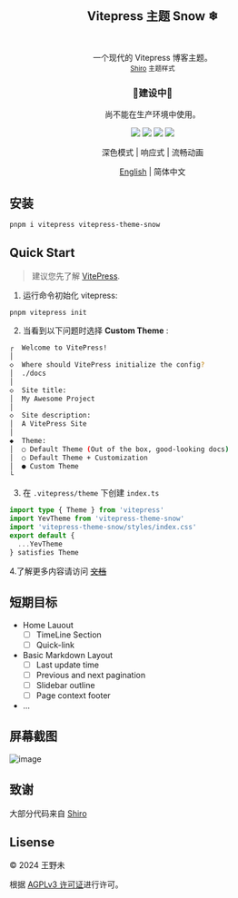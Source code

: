<p align="center">
  <h2 align="center">Vitepress 主题 Snow ❄</h2>
  <br />
  <p align="center">
    一个现代的 Vitepress 博客主题。
    <br />
    <small align="center"><a href="https://github.com/innei/Shiro">Shiro</a> 主题样式</small>
  </p>
</p>

<p align="center">
 <h3 align="center">🚧建设中🚧</h3>
 <p align="center">尚不能在生产环境中使用。</p>
</p>

<p align="center">
   <span>
      <img src="https://img.shields.io/badge/vuejs-%2335495e.svg?style=Plastic&logo=vuedotjs&logoColor=%234FC08D"/>
   </span>
   <span>
      <img src="https://img.shields.io/badge/typescript-%23007ACC.svg?style=Plastice&logo=typescript&logoColor=white"/>
   </span>
   <span>
      <img src="https://img.shields.io/badge/RollupJS-ef3335?style=Plastic&logo=rollup.js&logoColor=white"/>
    </span>
   <span>
      <img src="https://img.shields.io/badge/tailwindcss-%2338B2AC.svg?style=Plastic&logo=tailwind-css&logoColor=white"/>
    </span>
</p>

<p align="center">  
  <p align="center">
  深色模式
  | 
  响应式
  |
  流畅动画
  </p>
</p>

<p align="center"> <a href="./README.md">English</a> | 简体中文</p>

## 安装

```sh
pnpm i vitepress vitepress-theme-snow
```

## Quick Start

> 建议您先了解 [VitePress](https://vitepress.dev/guide/getting-started).

1. 运行命令初始化 vitepress:

```sh
pnpm vitepress init
```

2. 当看到以下问题时选择 **Custom Theme** :

```sh
┌  Welcome to VitePress!
│
◇  Where should VitePress initialize the config?
│  ./docs
│
◇  Site title:
│  My Awesome Project
│
◇  Site description:
│  A VitePress Site
│
◆  Theme:
│  ○ Default Theme (Out of the box, good-looking docs)
│  ○ Default Theme + Customization
│  ● Custom Theme
└
```

3. 在 `.vitepress/theme` 下创建 `index.ts`

```typescript
import type { Theme } from 'vitepress'
import YevTheme from 'vitepress-theme-snow'
import 'vitepress-theme-snow/styles/index.css'
export default {
  ...YevTheme
} satisfies Theme
```

4.了解更多内容请访问 ~~[文档](#)~~

## 短期目标

- Home Lauout
  - [ ] TimeLine Section
  - [ ] Quick-link
- Basic Markdown Layout
  - [ ] Last update time
  - [ ] Previous and next pagination
  - [ ] Slidebar outline
  - [ ] Page context footer
- ...

## 屏幕截图

<img alt="image" src="https://github.com/wangyewei/vitepress-theme-snow/assets/49926816/fd7a8747-9765-4fa8-8121-b93f60ae9225">

## 致谢

大部分代码来自 [Shiro](https://github.com/innei/Shiro)

## Lisense

&copy; 2024 王野未

根据 [AGPLv3 许可证](https://github.com/wangyewei/vitepress-theme-yev/blob/main/LICENSE)进行许可。
